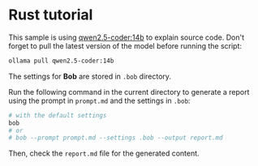 # Rust tutorial

This sample is using [qwen2.5-coder:14b](https://ollama.com/library/qwen2.5-coder:14b) to explain source code. 
Don't forget to pull the latest version of the model before running the script:

```bash
ollama pull qwen2.5-coder:14b
```


The settings for **Bob** are stored in `.bob` directory.

Run the following command in the current directory to generate a report using the prompt in `prompt.md` and the settings in `.bob`:

```bash
# with the default settings
bob
# or
# bob --prompt prompt.md --settings .bob --output report.md
```

Then, check the `report.md` file for the generated content.

